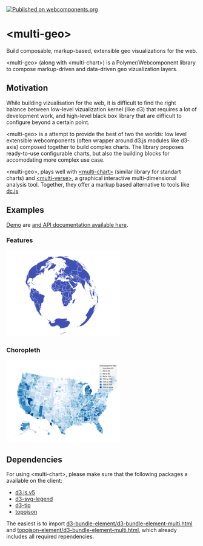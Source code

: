 [![Published on webcomponents.org](https://img.shields.io/badge/webcomponents.org-published-blue.svg)](https://webcomponents.org/element/multi-geo)

# \<multi-geo\>
Build composable, markup-based, extensible geo visualizations for the web. 

\<multi-geo\> (along with \<multi-chart\>) is a Polymer/Webcomponent library to compose markup-driven and data-driven geo vizualization layers.

## Motivation
While building vizualisation for the web, it is difficult to find the right balance between low-level vizualization kernel (like d3) that requires a lot of development work, and high-level black box library that are difficult to configure beyond a certain point. 

\<multi-geo\> is a attempt to provide the best of two the worlds: low level extensible webcomponents (often wrapper around d3.js modules like d3-axis) composed together to build complex charts. The library proposes ready-to-use configurable charts, but also the building blocks for accomodating more complex use case. 

\<multi-geo\>, plays well with [\<multi-chart\>](https://github.com/PolymerEl/multi-chart) (similar library for standart charts) and [\<multi-verse\>](https://github.com/PolymerEl/multi-verse), a graphical interactive multi-dimensional analysis tool. Together, they offer a markup based alternative to tools like [dc.js](https://dc-js.github.io/dc.js/)

## Examples
[Demo](https://webcomponents.org/element/multi-geo/demo/index.html) are [and API documentation available here](https://webcomponents.org/element/multi-geo).

### Features
<div>
  <img src="https://raw.githubusercontent.com/PolymerEl/multi-geo/master/images/features.png" width="300"></img>
</div>

### Choropleth
<div>
  <img src="https://raw.githubusercontent.com/PolymerEl/multi-geo/master/images/choropleth.png" width="300"></img>
</div>


## Dependencies
For using \<multi-chart\>, please make sure that the following packages a available on the client: 
- [d3.js v5](https://d3js.org/) 
- [d3-svg-legend](http://d3-legend.susielu.com/)
- [d3-tip](https://github.com/Caged/d3-tip)
- [topojson](https://github.com/topojson/topojson)

The easiest is to import [d3-bundle-element/d3-bundle-element-multi.html](https://github.com/PolymerEl/d3-bundle) and [topojson-element/d3-bundle-element-multi.html](https://github.com/PolymerEl/d3-bundle), which already includes all required rependencies. 





